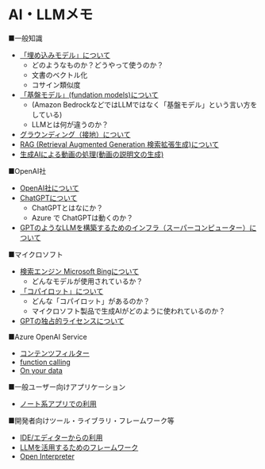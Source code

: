 # AI・LLMメモ

■一般知識

- [「埋め込みモデル」について](embeddings.md)
  - どのようなものか？どうやって使うのか？
  - 文書のベクトル化
  - コサイン類似度
- [「基盤モデル」(fundation models)について](foundation_models.md)
  - (Amazon BedrockなどではLLMではなく「基盤モデル」という言い方をしている)
  - LLMとは何が違うのか？
- [グラウンディング（接地）について](grounding.md)
- [RAG (Retrieval Augmented Generation 検索拡張生成)について](rag.md)
- [生成AIによる動画の処理(動画の説明文の生成)](youtube.md)

■OpenAI社

- [OpenAI社について](openai.md)
- [ChatGPTについて](chatgpt.md)
  - ChatGPTとはなにか？
  - Azure で ChatGPTは動くのか？
- [GPTのようなLLMを構築するためのインフラ（スーパーコンピューター）について](infra.md)

■マイクロソフト

- [検索エンジン Microsoft Bingについて](bing.md)
  - どんなモデルが使用されているか？
- [「コパイロット」について](copilot.md)
  - どんな「コパイロット」があるのか？
  - マイクロソフト製品で生成AIがどのように使われているのか？
- [GPTの独占的ライセンスについて](license.md)

■Azure OpenAI Service

- [コンテンツフィルター](content-filter.md)
- [function calling](function-calling.md)
- [On your data](on-your-data.md)

■一般ユーザー向けアプリケーション

- [ノート系アプリでの利用](noteapps.md)

■開発者向けツール・ライブラリ・フレームワーク等

- [IDE/エディターからの利用](editors.md)
- [LLMを活用するためのフレームワーク](frameworks.md)
- [Open Interpreter](open-interpreter.md)

